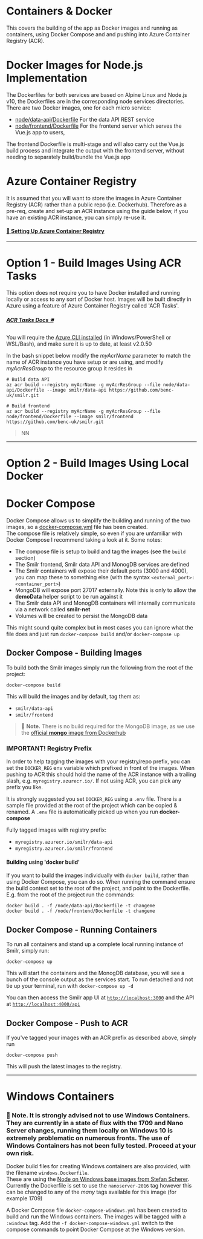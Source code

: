 # Containers & Docker

This covers the building of the app as Docker images and running as containers, using Docker Compose and and pushing into Azure Container Registry (ACR).

# Docker Images for Node.js Implementation
The Dockerfiles for both services are based on Alpine Linux and Node.js v10, the Dockerfiles are in the corresponding node services directories. There are two Docker images, one for each micro service:
 - [node/data-api/Dockerfile](../node/data-api/Dockerfile) For the data API REST service
 - [node/frontend/Dockerfile](../node/frontend/Dockerfile) For the frontend server which serves the Vue.js app to users, 

The frontend Dockerfile is multi-stage and will also carry out the Vue.js build process and integrate the output with the frontend server, without needing to separately build/bundle the Vue.js app

# Azure Container Registry
It is assumed that you will want to store the images in Azure Container Registry (ACR) rather than a public repo (i.e. Dockerhub). Therefore as a pre-req, create and set-up an ACR instance using the guide below, if you have an existing ACR instance, you can simply re-use it.

#### [:page_with_curl: Setting Up Azure Container Registry](acr.md)

---

# Option 1 - Build Images Using ACR Tasks
This option does not require you to have Docker installed and running locally or access to any sort of Docker host. Images will be built directly in Azure using a feature of Azure Container Registry called 'ACR Tasks'. 

##### [ACR Tasks Docs 🡽](https://docs.microsoft.com/en-us/azure/container-registry/container-registry-tasks-overview)

You will require the [Azure CLI installed](https://aka.ms/azure-cli) (in Windows/PowerShell or WSL/Bash), and make sure it is up to date, at least v2.0.50

In the bash snippet below modify the *myAcrName* parameter to match the name of ACR instance you have setup or are using, and modify *myAcrResGroup* to the resource group it resides in

```
# Build data API
az acr build --registry myAcrName -g myAcrResGroup --file node/data-api/Dockerfile --image smilr/data-api https://github.com/benc-uk/smilr.git

# Build frontend
az acr build --registry myAcrName -g myAcrResGroup --file node/frontend/Dockerfile --image smilr/frontend https://github.com/benc-uk/smilr.git
```
> NN

---

# Option 2 - Build Images Using Local Docker

# Docker Compose
Docker Compose allows us to simplify the building and running of the two images, so a [docker-compose.yml](/docker-compose.yml) file has been created.  
The compose file is relatively simple, so even if you are unfamiliar with Docker Compose I recommend taking a look at it. Some notes:
- The compose file is setup to build and tag the images (see the `build` section)
- The Smilr frontend, Smilr data API and MonogDB services are defined
- The Smilr containers will expose their default ports (3000 and 4000), you can map these to something else (with the syntax `<external_port>:<container_port>`)
- MongoDB will expose port 27017 externally. Note this is only to allow the **demoData** helper script to be run against it
- The Smilr data API and MonogDB containers will internally communicate via a network called **smilr-net**
- Volumes will be created to persist the MongoDB data

This might sound quite complex but in most cases you can ignore what the file does and just run `docker-compose build` and/or `docker-compose up`

## Docker Compose - Building Images

To build both the Smilr images simply run the following from the root of the project:
```
docker-compose build
```

This will build the images and by default, tag them as: 
- `smilr/data-api` 
- `smilr/frontend`

> :speech_balloon: **Note.** There is no build required for the MongoDB image, as we use the [official **mongo** image from Dockerhub](https://hub.docker.com/_/mongo/)

### IMPORTANT! Registry Prefix 
In order to help tagging the images with your registry/repo prefix, you can set the `DOCKER_REG` env variable which prefixed in front of the images. When pushing to ACR this should hold the name of the ACR instance with a trailing slash, e.g. `myregistry.azurecr.io/`. If not using ACR, you can pick any prefix you like. 

It is strongly suggested you set `DOCKER_REG` using a `.env` file. There is a sample file provided at the root of the project which can be copied & renamed. A `.env` file is automatically picked up when you run **docker-compose**

Fully tagged images with registry prefix:
- `myregistry.azurecr.io/smilr/data-api` 
- `myregistry.azurecr.io/smilr/frontend`

#### Building using 'docker build'
If you want to build the images individually with `docker build`, rather than using Docker Compose, you can do so. When running the command ensure the build context set to the root of the project, and point to the Dockerfile. E.g. from the root of the project run the commands:
```
docker build . -f /node/data-api/Dockerfile -t changeme
docker build . -f /node/frontend/Dockerfile -t changeme
```

## Docker Compose - Running Containers
To run all containers and stand up a complete local running instance of Smilr, simply run:
```
docker-compose up
```
This will start the containers and the MonogDB database, you will see a bunch of the console output as the services start. To run detached and not tie up your terminal, run with `docker-compose up -d`

You can then access the Smilr app UI at [`http://localhost:3000`](http://localhost:3000) and the API at [`http://localhost:4000/api`](http://localhost:4000/api)


## Docker Compose - Push to ACR
If you've tagged your images with an ACR prefix as described above, simply run
```
docker-compose push
```
This will push the latest images to the registry.

---

# Windows Containers

### :speech_balloon: Note. **It is strongly advised not to use Windows Containers**. They are currently in a state of flux with the 1709 and Nano Server changes, running them locally on Windows 10 is extremely problematic on numerous fronts. The use of Windows Containers has not been fully tested. Proceed at your own risk.

Docker build files for creating Windows containers are also provided, with the filename `windows.Dockerfile`.  
These are using the [Node on Windows base images from Stefan Scherer](https://hub.docker.com/r/stefanscherer/node-windows/). Currently the Dockerfile is set to use the `nanoserver-2016` tag however this can be changed to any of the *many* tags available for this image (for example 1709)

A Docker Compose file `docker-compose-windows.yml` has been created to build and run the Windows containers. The images will be tagged with a `:windows` tag. Add the `-f docker-compose-windows.yml` switch to the compose commands to point Docker Compose at the Windows version.

